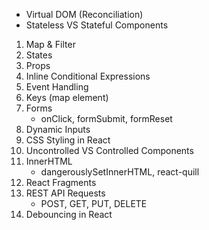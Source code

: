 - Virtual DOM (Reconciliation)
- Stateless VS Stateful Components

1. Map & Filter
2. States
3. Props
4. Inline Conditional Expressions
5. Event Handling
6. Keys (map element)
7. Forms
   - onClick, formSubmit, formReset
8. Dynamic Inputs
9. CSS Styling in React
10. Uncontrolled VS Controlled Components
11. InnerHTML
    - dangerouslySetInnerHTML, react-quill
12. React Fragments
13. REST API Requests
    - POST, GET, PUT, DELETE
14. Debouncing in React
